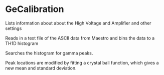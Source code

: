 # GeCalibration

Lists information about about the High Voltage and Amplifier and other settings

Reads in a text file of the ASCII data from Maestro and bins the data to a TH1D histogram

Searches the histogram for gamma peaks.

Peak locations are modified by fitting a crystal ball function, which gives a new mean and standard deviation.
